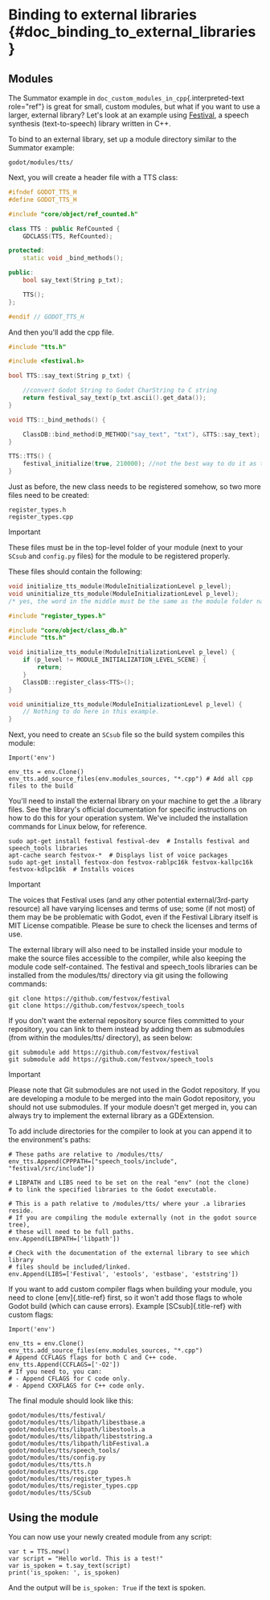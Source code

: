 # Binding to external libraries {#doc_binding_to_external_libraries}

## Modules

The Summator example in `doc_custom_modules_in_cpp`{.interpreted-text
role="ref"} is great for small, custom modules, but what if you want to
use a larger, external library? Let\'s look at an example using
[Festival](https://www.cstr.ed.ac.uk/projects/festival/), a speech
synthesis (text-to-speech) library written in C++.

To bind to an external library, set up a module directory similar to the
Summator example:

``` none
godot/modules/tts/
```

Next, you will create a header file with a TTS class:

``` {.cpp caption="godot/modules/tts/tts.h"}
#ifndef GODOT_TTS_H
#define GODOT_TTS_H

#include "core/object/ref_counted.h"

class TTS : public RefCounted {
    GDCLASS(TTS, RefCounted);

protected:
    static void _bind_methods();

public:
    bool say_text(String p_txt);

    TTS();
};

#endif // GODOT_TTS_H
```

And then you\'ll add the cpp file.

``` {.cpp caption="godot/modules/tts/tts.cpp"}
#include "tts.h"

#include <festival.h>

bool TTS::say_text(String p_txt) {

    //convert Godot String to Godot CharString to C string
    return festival_say_text(p_txt.ascii().get_data());
}

void TTS::_bind_methods() {

    ClassDB::bind_method(D_METHOD("say_text", "txt"), &TTS::say_text);
}

TTS::TTS() {
    festival_initialize(true, 210000); //not the best way to do it as this should only ever be called once.
}
```

Just as before, the new class needs to be registered somehow, so two
more files need to be created:

``` none
register_types.h
register_types.cpp
```

> [!IMPORTANT]
> These files must be in the top-level folder of your module (next to
> your `SCsub` and `config.py` files) for the module to be registered
> properly.

These files should contain the following:

``` {.cpp caption="godot/modules/tts/register_types.h"}
void initialize_tts_module(ModuleInitializationLevel p_level);
void uninitialize_tts_module(ModuleInitializationLevel p_level);
/* yes, the word in the middle must be the same as the module folder name */
```

``` {.cpp caption="godot/modules/tts/register_types.cpp"}
#include "register_types.h"

#include "core/object/class_db.h"
#include "tts.h"

void initialize_tts_module(ModuleInitializationLevel p_level) {
    if (p_level != MODULE_INITIALIZATION_LEVEL_SCENE) {
        return;
    }
    ClassDB::register_class<TTS>();
}

void uninitialize_tts_module(ModuleInitializationLevel p_level) {
    // Nothing to do here in this example.
}
```

Next, you need to create an `SCsub` file so the build system compiles
this module:

``` {.python caption="godot/modules/tts/SCsub"}
Import('env')

env_tts = env.Clone()
env_tts.add_source_files(env.modules_sources, "*.cpp") # Add all cpp files to the build
```

You\'ll need to install the external library on your machine to get the
.a library files. See the library\'s official documentation for specific
instructions on how to do this for your operation system. We\'ve
included the installation commands for Linux below, for reference.

``` shell
sudo apt-get install festival festival-dev  # Installs festival and speech_tools libraries
apt-cache search festvox-*  # Displays list of voice packages
sudo apt-get install festvox-don festvox-rablpc16k festvox-kallpc16k festvox-kdlpc16k  # Installs voices
```

> [!IMPORTANT]
> The voices that Festival uses (and any other potential
> external/3rd-party resource) all have varying licenses and terms of
> use; some (if not most) of them may be be problematic with Godot, even
> if the Festival Library itself is MIT License compatible. Please be
> sure to check the licenses and terms of use.

The external library will also need to be installed inside your module
to make the source files accessible to the compiler, while also keeping
the module code self-contained. The festival and speech_tools libraries
can be installed from the modules/tts/ directory via git using the
following commands:

``` shell
git clone https://github.com/festvox/festival
git clone https://github.com/festvox/speech_tools
```

If you don\'t want the external repository source files committed to
your repository, you can link to them instead by adding them as
submodules (from within the modules/tts/ directory), as seen below:

``` shell
git submodule add https://github.com/festvox/festival
git submodule add https://github.com/festvox/speech_tools
```

> [!IMPORTANT]
> Please note that Git submodules are not used in the Godot repository.
> If you are developing a module to be merged into the main Godot
> repository, you should not use submodules. If your module doesn\'t get
> merged in, you can always try to implement the external library as a
> GDExtension.

To add include directories for the compiler to look at you can append it
to the environment\'s paths:

``` {.python caption="godot/modules/tts/SCsub"}
# These paths are relative to /modules/tts/
env_tts.Append(CPPPATH=["speech_tools/include", "festival/src/include"])

# LIBPATH and LIBS need to be set on the real "env" (not the clone)
# to link the specified libraries to the Godot executable.

# This is a path relative to /modules/tts/ where your .a libraries reside.
# If you are compiling the module externally (not in the godot source tree),
# these will need to be full paths.
env.Append(LIBPATH=['libpath'])

# Check with the documentation of the external library to see which library
# files should be included/linked.
env.Append(LIBS=['Festival', 'estools', 'estbase', 'eststring'])
```

If you want to add custom compiler flags when building your module, you
need to clone [env]{.title-ref} first, so it won\'t add those flags to
whole Godot build (which can cause errors). Example [SCsub]{.title-ref}
with custom flags:

``` {.python caption="godot/modules/tts/SCsub"}
Import('env')

env_tts = env.Clone()
env_tts.add_source_files(env.modules_sources, "*.cpp")
# Append CCFLAGS flags for both C and C++ code.
env_tts.Append(CCFLAGS=['-O2'])
# If you need to, you can:
# - Append CFLAGS for C code only.
# - Append CXXFLAGS for C++ code only.
```

The final module should look like this:

``` none
godot/modules/tts/festival/
godot/modules/tts/libpath/libestbase.a
godot/modules/tts/libpath/libestools.a
godot/modules/tts/libpath/libeststring.a
godot/modules/tts/libpath/libFestival.a
godot/modules/tts/speech_tools/
godot/modules/tts/config.py
godot/modules/tts/tts.h
godot/modules/tts/tts.cpp
godot/modules/tts/register_types.h
godot/modules/tts/register_types.cpp
godot/modules/tts/SCsub
```

## Using the module

You can now use your newly created module from any script:

    var t = TTS.new()
    var script = "Hello world. This is a test!"
    var is_spoken = t.say_text(script)
    print('is_spoken: ', is_spoken)

And the output will be `is_spoken: True` if the text is spoken.
